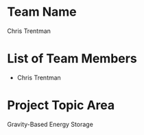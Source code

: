 # Team Name
Chris Trentman
# List of Team Members
- Chris Trentman
# Project Topic Area
Gravity-Based Energy Storage
